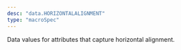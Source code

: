 ```yaml
---
desc: "data.HORIZONTALALIGNMENT"
type: "macroSpec"
---
```


Data values for attributes that capture horizontal alignment.